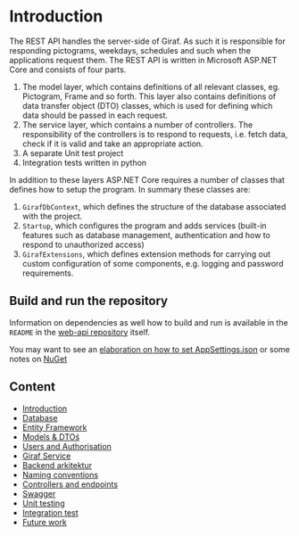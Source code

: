 # Introduction

The REST API handles the server-side of Giraf. As such it is responsible for responding pictograms, weekdays, schedules and such when the applications request them.
The REST API is written in Microsoft ASP.NET Core and consists of four parts.

 1. The model layer, which contains definitions of all relevant classes, eg. Pictogram, Frame and so forth. This layer also contains definitions of data transfer object (DTO) classes, which is used for defining which data should be passed in each request.
 2. The service layer, which contains a number of controllers. The responsibility of the controllers is to respond to requests, i.e. fetch data, check if it is valid and take an appropriate action.
 3. A separate Unit test project
 4. Integration tests written in python

In addition to these layers ASP.NET Core requires a number of classes that defines how to setup the program. In summary these classes are:

 1. ```GirafDbContext```, which defines the structure of the database associated with the project.
 2. ```Startup```, which configures the program and adds services (built-in features such as database management, authentication and how to respond to unauthorized access)
 3. ```GirafExtensions```, which defines extension methods for carrying out custom configuration of some components, e.g. logging and password requirements.

## Build and run the repository

Information on dependencies as well how to build and run is available in the ```README``` in the [web-api repository](https://github.com/aau-giraf/web-api) itself.

You may want to see an [elaboration on how to set AppSettings.json](./ConnectionString.md) or some notes on [NuGet](./NugetWithDotnetCore.md)

## Content

- [Introduction](./Introduction.md)
- [Database](./Database.md)
- [Entity Framework](./EntityFramework.md)
- [Models & DTOś](./ModelsAndDTOs.md)
- [Users and Authorisation](./Authorization.md)
- [Giraf Service](./GirafService.md)
- [Backend arkitektur](./BackendArkitektur.md)
- [Naming conventions](./NamingConventions.md)
- [Controllers and endpoints](./ControllersAndEndpoints.md)
- [Swagger](./Swagger.md)
- [Unit testing](./UnitTesting.md)
- [Integration test](./IntegrationTest.md)
- [Future work](./FutureWork.md)
